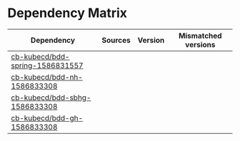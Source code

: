 # Dependency Matrix

Dependency | Sources | Version | Mismatched versions
---------- | ------- | ------- | -------------------
[cb-kubecd/bdd-spring-1586831557](https://github.com/cb-kubecd/bdd-spring-1586831557.git) |  | []() | 
[cb-kubecd/bdd-nh-1586833308](https://github.com/cb-kubecd/bdd-nh-1586833308.git) |  | []() | 
[cb-kubecd/bdd-sbhg-1586833308](https://github.com/cb-kubecd/bdd-sbhg-1586833308.git) |  | []() | 
[cb-kubecd/bdd-gh-1586833308](https://github.com/cb-kubecd/bdd-gh-1586833308.git) |  | []() | 
